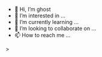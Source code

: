 - 👋 Hi, I’m ghost
- 👀 I’m interested in ...
- 🌱 I’m currently learning ...
- 💞️ I’m looking to collaborate on ...
- 📫 How to reach me ...

<!---
Eymar2010/Eymar2010 is a ✨ special ✨ repository because its `README.md` (this file) appears on your GitHub profile.
You can click the Preview link to take a look at your changes.
--->>


